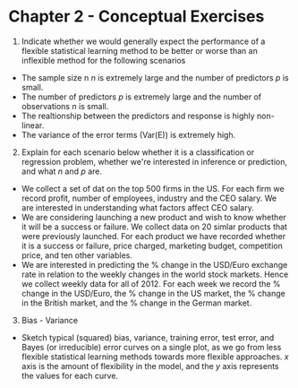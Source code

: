 # Chapter 2 - Conceptual Exercises

1) Indicate whether we would generally expect the performance of a flexible statistical learning method to be better or worse than an inflexible method for the following scenarios

* The sample size n *n* is extremely large and the number of predictors *p* is small.
* The number of predictors *p* is extremely large and the number of observations *n* is small.
* The realtionship between the predictors and response is highly non-linear.
* The variance of the error terms (Var(E)) is extremely high.

2) Explain for each scenario below whether it is a classification or regression problem, whether we're interested in inference or prediction, and what *n* and *p* are.

* We collect a set of dat on the top 500 firms in the US. For each firm we record profit, number of employees, industry and the CEO salary. We are interested in understanding what factors affect CEO salary.
* We are considering launching a new product and wish to know whether it will be a success or failure. We collect data on 20 simlar products that were previously launched. For each product we have recorded whether it is a success or failure, price charged, marketing budget, competition price, and ten other variables.
* We are interested in predicting the % change in the USD/Euro exchange rate in relation to the weekly changes in the world stock markets. Hence we collect weekly data for all of 2012. For each week we record the % change in the USD/Euro, the % change in the US market, the % change in the British market, and the % change in the German market.

3) Bias - Variance

* Sketch typical (squared) bias, variance, training error, test error, and Bayes (or irreducible) error curves on a single plot, as we go from less flexible statistical learning methods towards more flexible approaches. *x* axis is the amount of flexibility in the model, and the *y* axis represents the values for each curve.


